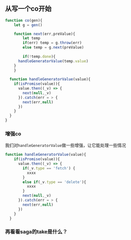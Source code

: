 ## 从写一个co开始

```javascript
function co(gen){
	let g = gen()

	function next(err,preValue){
		let temp
		if(err) temp = g.throw(err)
		else temp = g.next(preValue)
		
		if(!temp.done){
      handleGeneratorValue(temp.value)
    }
	}
  
  function handleGeneratorValue(value){
    if(isPromise(value)){
      value.then((_v) => {
        next(null,_v)
      }).catch(err = > {
        next(err,null)
      })
    }
  }
}
```



### 增强co

我们对`handleGeneratorValue`做一些增强，让它能处理一些情况

```javascript
function handleGeneratorValue(value){
    if(isPromise(value)){
      value.then((_v) => {
        if(_v.type == 'fetch') {
          xxxx
        }
        else if(_v.type == 'delete'){
          xxxx
        }
        next(null,_v)
      }).catch(err = > {
        next(err,null)
      })
    }
  }
```



### 再看看saga的take是什么？

